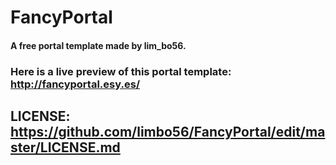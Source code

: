# FancyPortal

#### A free portal template made by lim_bo56.

### Here is a live preview of this portal template: http://fancyportal.esy.es/

## LICENSE: https://github.com/limbo56/FancyPortal/edit/master/LICENSE.md
